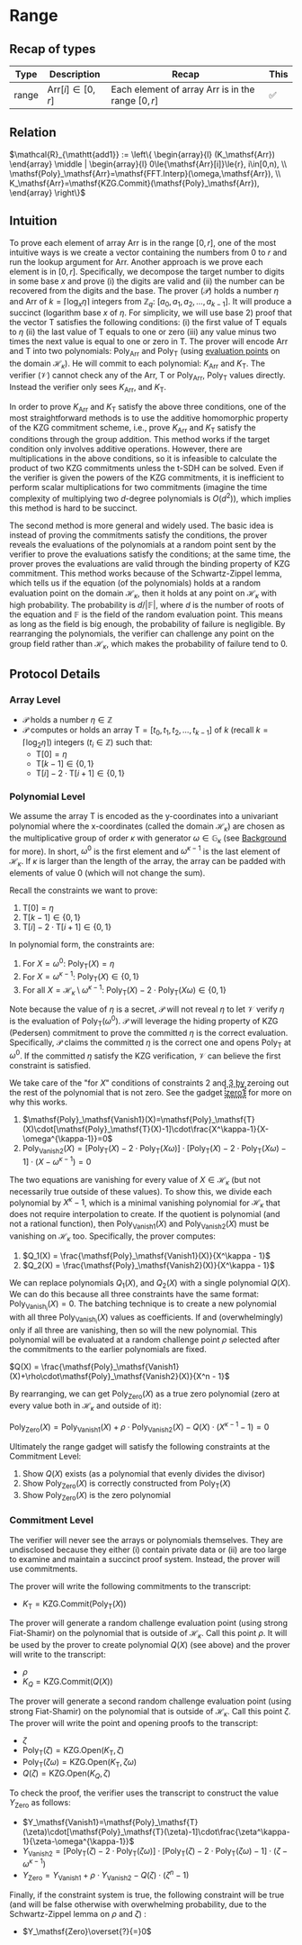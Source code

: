 # Range

## Recap of types

| Type | Description | Recap | This |
| ---- | ----------- | ----- | ---- |
| range | $\mathsf{Arr}[i]\in[0,r]$ | Each element of array $\mathsf{Arr}$ is in the range $[0,r]$ | ✅ |

## Relation

$\mathcal{R}_{\mathtt{add1}} := \left\{ \begin{array}{l} (K_\mathsf{Arr}) \end{array} \middle | \begin{array}{l} 0\le{\mathsf{Arr}[i]}\le{r}, i\in[0,n), \\ \mathsf{Poly}_\mathsf{Arr}=\mathsf{FFT.Interp}(\omega,\mathsf{Arr}), \\ K_\mathsf{Arr}=\mathsf{KZG.Commit}(\mathsf{Poly}_\mathsf{Arr}), \end{array} \right\}$

## Intuition

To prove each element of array $\mathsf{Arr}$ is in the range $[0,r]$, one of the most intuitive ways is we create a vector containing the numbers from $0$ to $r$ and run the lookup argument for $\mathsf{Arr}$. Another approach is we prove each element is in $[0,r]$. Specifically, we decompose the target number to digits in some base $x$ and prove (i) the digits are valid and (ii) the number can be recovered from the digits and the base. The prover ($\mathcal{P}$) holds a number $\eta$ and $\mathsf{Arr}$ of $k=\lceil\log_x{\eta}\rceil$ integers from $\mathbb{Z}_q$: $[a_0,a_1,a_2,\dots,a_{k-1}]$. It will produce a succinct (logarithm base $x$ of $\eta$. For simplicity, we will use base $2$) proof that the vector $\mathsf{T}$ satisfies the following conditions: (i) the first value of $\mathsf{T}$ equals to $\eta$ (ii) the last value of $\mathsf{T}$ equals to one or zero (iii) any value minus two times the next value is equal to one or zero in $\mathsf{T}$. The prover will encode $\mathsf{Arr}$ and $\mathsf{T}$ into two polynomials: $\mathsf{Poly}_\mathsf{Arr}$ and $\mathsf{Poly}_\mathsf{T}$ (using [evaluation points]() on the domain $\mathcal{H}_\kappa$). He will commit to each polynomial: $K_\mathsf{Arr}$ and $K_\mathsf{T}$. The verifier ($\mathcal{V}$) cannot check any of the $\mathsf{Arr}$, $\mathsf{T}$ or $\mathsf{Poly}_\mathsf{Arr}$, $\mathsf{Poly}_\mathsf{T}$ values directly. Instead the verifier only sees $K_\mathsf{Arr}$, and $K_\mathsf{T}$.

In order to prove $K_\mathsf{Arr}$ and $K_\mathsf{T}$ satisfy the above three conditions, one of the most straightforward methods is to use the additive homomorphic property of the KZG commitment scheme, i.e., prove $K_\mathsf{Arr}$ and $K_\mathsf{T}$ satisfy the conditions through the group addition. This method works if the target condition only involves additive operations. However, there are multiplications in the above conditions, so it is infeasible to calculate the product of two KZG commitments unless the t-SDH can be solved. Even if the verifier is given the powers of the KZG commitments, it is inefficient to perform scalar multiplications for two commitments (imagine the time complexity of multiplying two $d$-degree polynomials is $O(d^2)$), which implies this method is hard to be succinct.

The second method is more general and widely used. The basic idea is instead of proving the commitments satisfy the conditions, the prover reveals the evaluations of the polynomials at a random point sent by the verifier to prove the evaluations satisfy the conditions; at the same time, the prover proves the evaluations are valid through the binding property of KZG commitment. This method works because of the Schwartz-Zippel lemma, which tells us if the equation (of the polynomials) holds at a random evaluation point on the domain $\mathcal{H}_\kappa$, then it holds at any point on $\mathcal{H}_\kappa$ with high probability. The probability is $d/|\mathbb{F}|$, where $d$ is the number of roots of the equation and $\mathbb{F}$ is the field of the random evaluation point. This means as long as the field is big enough, the probability of failure is negligible. By rearranging the polynomials, the verifier can challenge any point on the group field rather than $\mathcal{H}_\kappa$, which makes the probability of failure tend to $0$.

## Protocol Details

### Array Level

* $\mathcal{P}$ holds a number $\eta\in\mathbb{Z}$
* $\mathcal{P}$ computes or holds an array $\mathsf{T}=[t_0,t_1,t_2,\dots,t_{k-1}]$ of $k$ (recall $k=\lceil\log_2{\eta}\rceil$) integers ($t_i\in\mathbb{Z}$) such that:
    * $\mathsf{T}[0]=\eta$
    * $\mathsf{T}[k-1]\in\{0,1\}$
    * $\mathsf{T}[i]-2\cdot\mathsf{T}[i+1]\in\{0,1\}$

### Polynomial Level

We assume the array $\mathsf{T}$ is encoded as the y-coordinates into a univariant polynomial where the x-coordinates (called the domain $\mathcal{H}_\kappa$) are chosen as the multiplicative group of order $\kappa$ with generator $\omega\in\mathbb{G}_\kappa$ (see [Background](../background/poly-iop.md) for more). In short, $\omega^0$ is the first element and $\omega^{\kappa-1}$ is the last element of $\mathcal{H}_\kappa$. If $\kappa$ is larger than the length of the array, the array can be padded with elements of value 0 (which will not change the sum).

Recall the constraints we want to prove: 
1. $\mathsf{T}[0]=\eta$
2. $\mathsf{T}[k-1]\in\{0,1\}$
3. $\mathsf{T}[i]-2\cdot\mathsf{T}[i+1]\in\{0,1\}$

In polynomial form, the constraints are:
1. For $X=\omega^0$: $\mathsf{Poly}_\mathsf{T}(X)=\eta$
2. For $X=\omega^{\kappa-1}$: $\mathsf{Poly}_\mathsf{T}(X)\in\{0,1\}$
3. For all $X=\mathcal{H}_\kappa\setminus{\omega^{\kappa-1}}$: $\mathsf{Poly}_\mathsf{T}(X)-2\cdot\mathsf{Poly}_\mathsf{T}(X\omega)\in\{0,1\}$

Note because the value of $\eta$ is a secret, $\mathcal{P}$ will not reveal $\eta$ to let $\mathcal{V}$ verify $\eta$ is the evaluation of $\mathsf{Poly}_\mathsf{T}(\omega^0)$. $\mathcal{P}$ will leverage the hiding property of KZG (Pedersen) commitment to prove the committed $\eta$ is the correct evaluation. Specifically, $\mathcal{P}$ claims the committed $\eta$ is the correct one and opens $\mathsf{Poly}_\mathsf{T}$ at $\omega^0$. If the committed $\eta$ satisfy the KZG verification, $\mathcal{V}$ can believe the first constraint is satisfied.

We take care of the "for $X$" conditions of constraints 2 and 3 by zeroing out the rest of the polynomial that is not zero. See the gadget <span style="border-style:dotted;border-width: 2px;"> [zero1](./zero1)</span> for more on why this works.

1. $\mathsf{Poly}_\mathsf{Vanish1}(X)=\mathsf{Poly}_\mathsf{T}(X)\cdot[\mathsf{Poly}_\mathsf{T}(X)-1]\cdot\frac{X^\kappa-1}{X-\omega^{\kappa-1}}=0$
2. $\mathsf{Poly}_\mathsf{Vanish2}(X)=[\mathsf{Poly}_\mathsf{T}(X)-2\cdot\mathsf{Poly}_\mathsf{T}(X\omega)]\cdot[\mathsf{Poly}_\mathsf{T}(X)-2\cdot\mathsf{Poly}_\mathsf{T}(X\omega)-1]\cdot(X-\omega^{\kappa-1})=0$

The two equations are vanishing for every value of $X\in\mathcal{H}_\kappa$ (but not necessarily true outside of these values). To show this, we divide each polynomial by $X^\kappa-1$, which is a minimal vanishing polynomial for $\mathcal{H}_\kappa$ that does not require interpolation to create. If the quotient is polynomial (and not a rational function), then $\mathsf{Poly}_\mathsf{Vanish1}(X)$ and $\mathsf{Poly}_\mathsf{Vanish2}(X)$ must be vanishing on $\mathcal{H}_\kappa$ too. Specifically, the prover computes:

1. $Q_1(X) = \frac{\mathsf{Poly}_\mathsf{Vanish1}(X)}{X^\kappa - 1}$
2. $Q_2(X) = \frac{\mathsf{Poly}_\mathsf{Vanish2}(X)}{X^\kappa - 1}$

We can replace polynomials $Q_1(X)$, and $Q_2(X)$ with a single polynomial $Q(X)$. We can do this because all three constraints have the same format: $\mathsf{Poly}_\mathsf{Vanish_i}(X)=0$. The batching technique is to create a new polynomial with all three $\mathsf{Poly}_\mathsf{Vanish_i}(X)$ values as coefficients. If and (overwhelmingly) only if all three are vanishing, then so will the new polynomial. This polynomial will be evaluated at a random challenge point $\rho$ selected after the commitments to the earlier polynomials are fixed. 

$Q(X) = \frac{\mathsf{Poly}_\mathsf{Vanish1}(X)+\rho\cdot\mathsf{Poly}_\mathsf{Vanish2}(X)}{X^n - 1}$

By rearranging, we can get $\mathsf{Poly}_\mathsf{Zero}(X)$ as a true zero polynomial (zero at every value both in $\mathcal{H}_\kappa$ and outside of it):

$\mathsf{Poly}_\mathsf{Zero}(X)=\mathsf{Poly}_\mathsf{Vanish1}(X) + \rho\cdot\mathsf{Poly}_\mathsf{Vanish2}(X)-Q(X)\cdot(X^{\kappa-1}-1)=0$

Ultimately the range gadget will satisfy the following constraints at the Commitment Level:
1. Show $Q(X)$ exists (as a polynomial that evenly divides the divisor)
2. Show $\mathsf{Poly}_\mathsf{Zero}(X)$ is correctly constructed from $\mathsf{Poly}_\mathsf{T}(X)$
3. Show $\mathsf{Poly}_\mathsf{Zero}(X)$ is the zero polynomial

### Commitment Level

The verifier will never see the arrays or polynomials themselves. They are undisclosed because they either (i) contain private data or (ii) are too large to examine and maintain a succinct proof system. Instead, the prover will use commitments.

The prover will write the following commitments to the transcript:
* $K_\mathsf{T}=\mathsf{KZG.Commit}(\mathsf{Poly}_\mathsf{T}(X))$

The prover will generate a random challenge evaluation point (using strong Fiat-Shamir) on the polynomial that is outside of $\mathcal{H}_\kappa$. Call this point $\rho$. It will be used by the prover to create polynomial $Q(X)$ (see above) and the prover will write to the transcript:

* $\rho$
* $K_Q=\mathsf{KZG.Commit}(Q(X))$

The prover will generate a second random challenge evaluation point (using strong Fiat-Shamir) on the polynomial that is outside of $\mathcal{H}_\kappa$. Call this point $\zeta$. The prover will write the point and opening proofs to the transcript:

* $\zeta$
* $\mathsf{Poly}_\mathsf{T}(\zeta)=\mathsf{KZG.Open}(K_\mathsf{T},\zeta)$
* $\mathsf{Poly}_\mathsf{T}(\zeta\omega)=\mathsf{KZG.Open}(K_\mathsf{T},\zeta\omega)$
* $Q(\zeta)=\mathsf{KZG.Open}(K_Q,\zeta)$

To check the proof, the verifier uses the transcript to construct the value $Y_\mathsf{Zero}$ as follows:

* $Y_\mathsf{Vanish1}=\mathsf{Poly}_\mathsf{T}(\zeta)\cdot[\mathsf{Poly}_\mathsf{T}(\zeta)-1]\cdot\frac{\zeta^\kappa-1}{\zeta-\omega^{\kappa-1}}$
* $Y_\mathsf{Vanish2}=[\mathsf{Poly}_\mathsf{T}(\zeta)-2\cdot\mathsf{Poly}_\mathsf{T}(\zeta\omega)]\cdot[\mathsf{Poly}_\mathsf{T}(\zeta)-2\cdot\mathsf{Poly}_\mathsf{T}(\zeta\omega)-1]\cdot(\zeta-\omega^{\kappa-1})$ 
* $Y_\mathsf{Zero}=Y_\mathsf{Vanish1}+\rho\cdot{Y_\mathsf{Vanish2}}-Q(\zeta)\cdot(\zeta^n-1)$

Finally, if the constraint system is true, the following constraint will be true (and will be false otherwise with overwhelming probability, due to the Schwartz-Zippel lemma on $\rho$ and $\zeta$) :

* $Y_\mathsf{Zero}\overset{?}{=}0$
